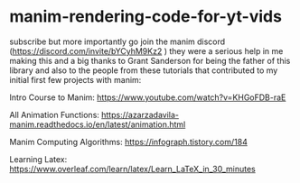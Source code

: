 # manim-rendering-code-for-yt-vids
subscribe
but more importantly go join the manim discord (https://discord.com/invite/bYCyhM9Kz2 
) they were a serious help in me making this and a big thanks to Grant Sanderson for being the father of this library and also to the people from these tutorials that contributed to my initial first few projects with manim:

Intro Course to Manim:
https://www.youtube.com/watch?v=KHGoFDB-raE

All Animation Functions:
https://azarzadavila-manim.readthedocs.io/en/latest/animation.html

Manim Computing Algorithms:
https://infograph.tistory.com/184

Learning Latex:
https://www.overleaf.com/learn/latex/Learn_LaTeX_in_30_minutes
